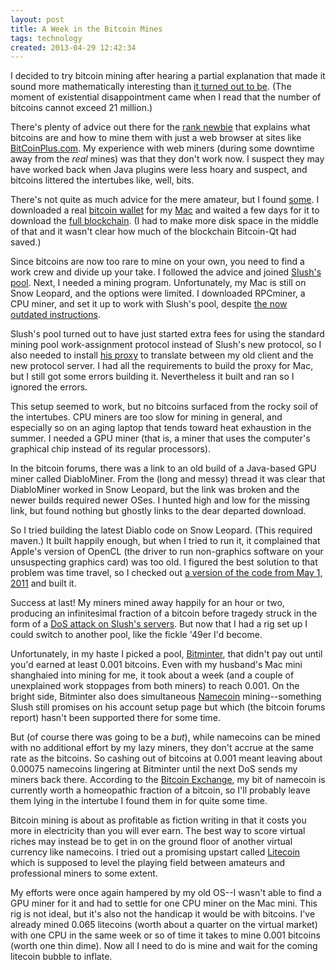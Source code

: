 ```yaml
---
layout: post
title: A Week in the Bitcoin Mines
tags: technology
created: 2013-04-29 12:42:34
---
```

I decided to try bitcoin mining after hearing a partial explanation that made it sound more mathematically interesting than [it turned out to be](http://www.reddit.com/r/Bitcoin/comments/17so2c/explain_bitcoins_like_im_a_mathcs_undergrad/). (The moment of existential disappointment came when I read that the number of bitcoins cannot exceed 21 million.)

There's plenty of advice out there for the [rank newbie](http://www.businessinsider.com/how-to-mine-bitcoins-2013-3?op=1) that explains what bitcoins are and how to mine them with just a web browser at sites like [BitCoinPlus.com](http://bitcoinplus.com). My experience with web miners (during some downtime away from the *real* mines) was that they don't work now.  I suspect they may have worked back when Java plugins were less hoary and suspect, and bitcoins littered the intertubes like, well, bits. 

There's not quite as much advice for the mere amateur, but I found [some](http://startbitcoin.com/). I downloaded a real [bitcoin wallet](http://bitcoin.org/en/choose-your-wallet) for my [Mac](https://en.bitcoin.it/wiki/Getting_started_installing_bitcoin-qt#For_Mac_computers) and waited a few days for it to download the [full blockchain](http://blockchain.info/charts/blocks-size).  (I had to make more disk space in the middle of that and it wasn't clear how much of the blockchain Bitcoin-Qt had saved.)  

Since bitcoins are now too rare to mine on your own, you need to find a work crew and divide up your take. I followed the advice and joined [Slush's pool](https://mining.bitcoin.cz/).  Next, I needed a mining program. Unfortunately, my Mac is still on Snow Leopard, and the options were limited. I downloaded RPCminer, a CPU miner, and set it up to work with Slush's pool, despite [the now outdated instructions](http://maccoinminer.wordpress.com/2011/05/20/rpcminer-for-mac/). 

Slush's pool turned out to have just started extra fees for using the standard mining pool work-assignment protocol instead of Slush's new protocol, so I also needed to install [his proxy](https://github.com/slush0/stratum-mining-proxy) to translate between my old client and the new protocol server.  I had all the requirements to build the proxy for Mac, but I still got some errors building it. Nevertheless it built and ran so I ignored the errors.

This setup seemed to work, but no bitcoins surfaced from the rocky soil of the intertubes. CPU miners are too slow for mining in general, and especially so on an aging laptop that tends toward heat exhaustion in the summer.  I needed a GPU miner (that is, a miner that uses the computer's graphical chip instead of its regular processors). 

In the bitcoin forums, there was a link to an old build of a Java-based GPU miner called DiabloMiner. From the (long and messy) thread it was clear that DiabloMiner worked in Snow Leopard, but the link was broken and the newer builds required newer OSes. I hunted high and low for the missing link, but found nothing but ghostly links to the dear departed download.

So I tried building the latest Diablo code on Snow Leopard. (This required maven.) It built happily enough, but when I tried to run it, it complained that Apple's version of OpenCL (the driver to run non-graphics  software on your unsuspecting graphics card) was too old. I figured the best solution to that problem was time travel, so I checked out [a version of the code from May 1, 2011](https://github.com/Diablo-D3/DiabloMiner/tree/e3071516e9582127ffc1c69b6e321994146ee4ba) and built it. 

Success at last! My miners mined away happily for an hour or two, producing an infinitesimal fraction of a bitcoin before tragedy struck in the form of a [DoS attack on Slush's servers](https://bitcointalk.org/index.php?topic=1976.msg1856080). But now that I had a rig set up I could switch to another pool, like the fickle '49er I'd become. 

Unfortunately, in my haste I picked a pool, [Bitminter](http://bitminter.com/), that didn't pay out until you'd earned at least 0.001 bitcoins. Even with my husband's Mac mini shanghaied into mining for me, it took about a week (and a couple of unexplained work stoppages from both miners) to reach 0.001. On the bright side, Bitminter also does simultaneous [Namecoin](http://bitminter.com/) mining--something Slush still promises on his account setup page but which (the bitcoin forums report) hasn't been supported there for some time. 

But (of course there was going to be a *but*), while namecoins can be mined with no additional effort by my lazy miners, they don't accrue at the same rate as the bitcoins. So cashing out of bitcoins at 0.001 meant leaving about 0.00075 namecoins lingering at Bitminter until the next DoS sends my miners back there. According to the [Bitcoin Exchange](https://btc-e.com/exchange/nmc_btc), my bit of namecoin is currently worth a homeopathic fraction of a bitcoin, so I'll probably leave them lying in the intertube I found them in for quite some time. 

Bitcoin mining is about as profitable as fiction writing in that it costs you more in electricity than you will ever earn. The best way to score virtual riches may instead be to get in on the ground floor of another virtual currency like namecoins. I tried out a promising upstart called [Litecoin](http://litecoin.org/) which is supposed to level the playing field between amateurs and professional miners to some extent. 

My efforts were once again hampered by my old OS--I wasn't able to find a GPU miner for it and had to settle for one CPU miner on the Mac mini. This rig is not ideal, but it's also not the handicap it would be with bitcoins.  I've already mined 0.065 litecoins (worth about a quarter on the virtual market) with one CPU in the same week or so of time it takes to mine 0.001 bitcoins (worth one thin dime). Now all I need to do is mine and wait for the coming litecoin bubble to inflate. 
